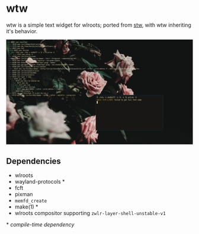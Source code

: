 # wtw

wtw is a simple text widget for wlroots; ported from [stw](https://github.com/sineemore/stw), with wtw inheriting it's behavior.

![](example.png)

## Dependencies
* wlroots
* wayland-protocols \*
* fcft
* pixman
* `memfd_create`
* make(1) \*
* wlroots compositor supporting `zwlr-layer-shell-unstable-v1`

\* _compile-time dependency_
